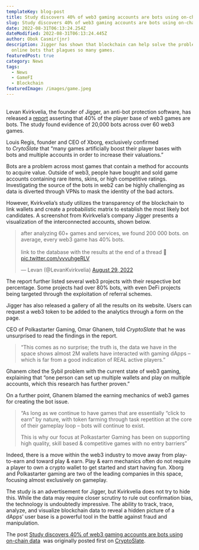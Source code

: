 ```yaml
---
templateKey: blog-post
title: Study discovers 40% of web3 gaming accounts are bots using on-chain data
slug: Study discovers 40% of web3 gaming accounts are bots using on-chain data
date: 2022-08-31T06:13:24.254Z
dateModified: 2022-08-31T06:13:24.445Z
author: Obok Casmir(jnr)
description: Jigger has shown that blockchain can help solve the problem of
  online bots that plagues so many games.
featuredPost: true
category: News
tags:
  - News
  - GameFI
  - Blockchain
featuredImage: /images/game.jpeg
---
```

\
Levan Kvirkvelia, the founder of Jigger, an anti-bot protection software, has released a [report](https://twitter.com/LevanKvirkvelia/status/1564290386138464256) asserting that 40% of the player base of web3 games are bots. The study found evidence of 20,000 bots across over 60 web3 games.

Louis Regis, founder and CEO of Xborg, exclusively confirmed to *CrytoSlate* that “many games artificially boost their player bases with bots and multiple accounts in order to increase their valuations.”

Bots are a problem across most games that contain a method for accounts to acquire value. Outside of web3, people have bought and sold game accounts containing rare items, skins, or high competitive ratings. Investigating the source of the bots in web2 can be highly challenging as data is diverted through VPNs to mask the identity of the bad actors.

However, Kvirkvelia’s study utilizes the transparency of the blockchain to link wallets and create a probabilistic matrix to establish the most likely bot candidates. A screenshot from Kvirkvelia’s company Jigger presents a visualization of the interconnected accounts, shown below.

<blockquote class="twitter-tweet"><p lang="en" dir="ltr">after analyzing 60+ games and services, we found 200 000 bots. on average, every web3 game has 40% bots. <br><br>link to the database with the results at the end of a thread 🧵 <a href="https://t.co/vvvuhgeRLV">pic.twitter.com/vvvuhgeRLV</a></p>&mdash; Levan (@LevanKvirkvelia) <a href="https://twitter.com/LevanKvirkvelia/status/1564290386138464256?ref_src=twsrc%5Etfw">August 29, 2022</a></blockquote> <script async src="https://platform.twitter.com/widgets.js" charset="utf-8"></script>



The report further listed several web3 projects with their respective bot percentage. Some projects had over 80% bots, with even DeFi projects being targeted through the exploitation of referral schemes.

Jigger has also released a gallery of all the results on its website. Users can request a web3 token to be added to the analytics through a form on the page.

CEO of Polkastarter Gaming, Omar Ghanem, told *CryptoSlate* that he was unsurprised to read the findings in the report.

> “This comes as no surprise; the truth is, the data we have in the space shows almost 2M wallets have interacted with gaming dApps – which is far from a good indication of REAL active players.”

Ghanem cited the Sybil problem with the current state of web3 gaming, explaining that “one person can set up multiple wallets and play on multiple accounts, which this research has further proven.”

On a further point, Ghanem blamed the earning mechanics of web3 games for creating the bot issue.

> “As long as we continue to have games that are essentially “click to earn” by nature, with token farming through task repetition at the core of their gameplay loop – bots will continue to exist.
>
> This is why our focus at Polkastarter Gaming has been on supporting high quality, skill based & competitive games with no entry barriers”

Indeed, there is a move within the web3 industry to move away from play-to-earn and toward play & earn. Play & earn mechanics often do not require a player to own a crypto wallet to get started and start having fun. Xborg and Polkastarter gaming are two of the leading companies in this space, focusing almost exclusively on gameplay.

The study is an advertisement for Jigger, but Kvirkvelia does not try to hide this. While the data may require closer scrutiny to rule out confirmation bias, the technology is undoubtedly impressive. The ability to track, trace, analyze, and visualize blockchain data to reveal a hidden picture of a dApps’ user base is a powerful tool in the battle against fraud and manipulation.

The post [Study discovers 40% of web3 gaming accounts are bots using on-chain data](https://cryptoslate.com/study-discovers-40-of-web3-gaming-accounts-are-bots-using-on-chain-data/)  was originally posted first on [CryptoSlate](https://cryptoslate.com/).